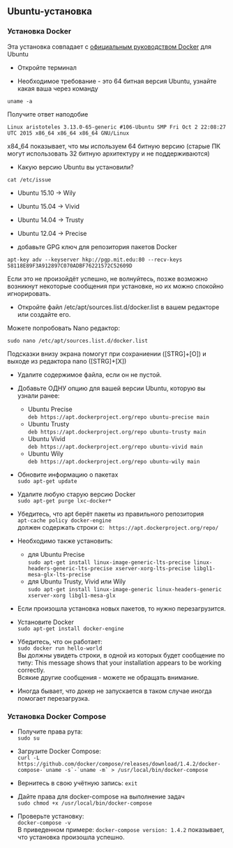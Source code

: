 ## Ubuntu-установка

### Установка Docker

Эта установка совпадает с [официальным руководством Docker](https://docs.docker.com/installation/ubuntulinux/) для Ubuntu

* Откройте терминал

* Необходимое требование - это 64 битная версия Ubuntu, узнайте какая ваша через команду

```
uname -a
``` 
Получите ответ наподобие 

```
Linux aristoteles 3.13.0-65-generic #106-Ubuntu SMP Fri Oct 2 22:08:27 UTC 2015 x86_64 x86_64 x86_64 GNU/Linux
```

x84_64 показывает, что мы используем 64 битную версию (старые ПК могут использовать 32 битную архитектуру и не поддерживаются)

* Какую версию Ubuntu вы установили?

```
cat /etc/issue
```

  * Ubuntu 15.10 -> Wily
  * Ubuntu 15.04 -> Vivid
  * Ubuntu 14.04 -> Trusty
  * Ubuntu 12.04 -> Precise

* добавьте GPG ключ для репозитория пакетов Docker

```apt-key adv --keyserver hkp://pgp.mit.edu:80 --recv-keys 58118E89F3A912897C070ADBF76221572C52609D```

Если это не произойдёт успешно, не волнуйтесь, позже возможно возникнут некоторые сообщения при установке, но их можно спокойно игнорировать. 

* Откройте файл /etc/apt/sources.list.d/docker.list в вашем редакторе или создайте его.

Можете попробовать Nano редактор:

```
sudo nano /etc/apt/sources.list.d/docker.list
```

Подсказки внизу экрана помогут при сохраниении ([STRG]+[O]) и выходе из редактора nano ([STRG]+[X])

* Удалите содержимое файла, если он не пустой.

* Добавьте ОДНУ опцию для вашей версии Ubuntu, которую вы узнали ранее:
  * Ubuntu Precise <br/>
    ```deb https://apt.dockerproject.org/repo ubuntu-precise main```
  * Ubuntu Trusty <br/>
    ```deb https://apt.dockerproject.org/repo ubuntu-trusty main```
  * Ubuntu Vivid <br/>
    ```deb https://apt.dockerproject.org/repo ubuntu-vivid main```
  * Ubuntu Wily <br/>
    ```deb https://apt.dockerproject.org/repo ubuntu-wily main```

* Обновите информацию о пакетах <br/>
  ```sudo apt-get update```

* Удалите любую старую версию Docker <br/>
  ```sudo apt-get purge lxc-docker*```

* Убедитесь, что apt берёт пакеты из правильного репозитория<br/>
  ```apt-cache policy docker-engine``` <br/>
  должен содержать строки с: ``` https://apt.dockerproject.org/repo/```

* Необходимо также установить:
  * для Ubuntu  Precise <br/>
    ```sudo apt-get install linux-image-generic-lts-precise linux-headers-generic-lts-precise xserver-xorg-lts-precise libgl1-mesa-glx-lts-precise```
  * для Ubuntu  Trusty, Vivid или Wily <br/>
    ```sudo apt-get install linux-image-generic linux-headers-generic xserver-xorg libgl1-mesa-glx```

* Если произошла установка новых пакетов, то нужно перезагрузится.

* Установите Docker <br/>
  ```sudo apt-get install docker-engine```

* Убедитесь, что он работает: <br/>
  ```sudo docker run hello-world``` <br/>
  Вы должны увидеть строки, в одной из которых будет сообщение по типу: This message shows that your installation appears to be working correctly. <br/>
  Всякие другие сообщения - можете не обращать внимание.

* Иногда бывает, что докер не запускается в таком случае иногда помогает перезагрузка.

### Установка Docker Compose

* Получите права рута: <br/>
  ```sudo su```

* Загрузите Docker Compose: <br/>
  ```curl -L https://github.com/docker/compose/releases/download/1.4.2/docker-compose-`uname -s`-`uname -m` > /usr/local/bin/docker-compose```

* Вернитесь в свою учётную запись: ```exit```

* Дайте права для docker-compose на выполнение задач <br/>
  ```sudo chmod +x /usr/local/bin/docker-compose```

* Проверьте установку: <br/>
  ```docker-compose -v``` <br/>
  В приведенном примере: ```docker-compose version: 1.4.2``` показывает, что установка произошла успешно.


